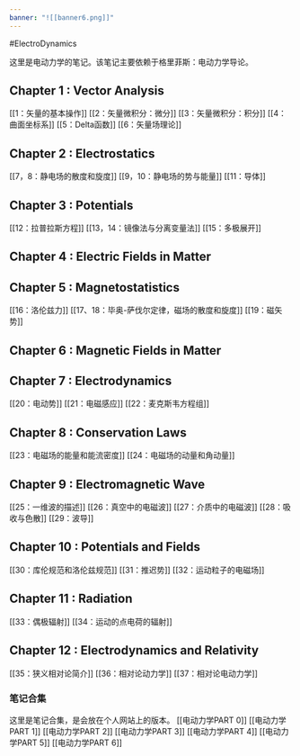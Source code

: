 ```yaml
---
banner: "![[banner6.png]]"
---
```

#ElectroDynamics

这里是电动力学的笔记。该笔记主要依赖于格里菲斯：电动力学导论。

## Chapter 1 : Vector Analysis
[[1：矢量的基本操作]]
[[2：矢量微积分：微分]]
[[3：矢量微积分：积分]]
[[4：曲面坐标系]]
[[5：Delta函数]]
[[6：矢量场理论]]

## Chapter 2 : Electrostatics 
[[7，8：静电场的散度和旋度]]
[[9，10：静电场的势与能量]]
[[11：导体]]

## Chapter 3 : Potentials
[[12：拉普拉斯方程]]
[[13，14：镜像法与分离变量法]]
[[15：多极展开]]

## Chapter 4 : Electric Fields in Matter 

## Chapter 5 : Magnetostatistics
[[16：洛伦兹力]]
[[17、18：毕奥-萨伐尔定律，磁场的散度和旋度]]
[[19：磁矢势]]


## Chapter 6 : Magnetic Fields in Matter

## Chapter 7 : Electrodynamics
[[20：电动势]]
[[21：电磁感应]]
[[22：麦克斯韦方程组]]

## Chapter 8 : Conservation Laws
[[23：电磁场的能量和能流密度]]
[[24：电磁场的动量和角动量]]

## Chapter 9 : Electromagnetic Wave 
[[25：一维波的描述]]
[[26：真空中的电磁波]]
[[27：介质中的电磁波]]
[[28：吸收与色散]]
[[29：波导]]

## Chapter 10 : Potentials and Fields
[[30：库伦规范和洛伦兹规范]]
[[31：推迟势]] 
[[32：运动粒子的电磁场]]

## Chapter 11 : Radiation
[[33：偶极辐射]]
[[34：运动的点电荷的辐射]]

## Chapter 12 : Electrodynamics and Relativity 
[[35：狭义相对论简介]]
[[36：相对论动力学]]
[[37：相对论电动力学]]



### 笔记合集
这里是笔记合集，是会放在个人网站上的版本。
[[电动力学PART 0]]
[[电动力学PART 1]]
[[电动力学PART 2]]
[[电动力学PART 3]]
[[电动力学PART 4]]
[[电动力学PART 5]]
[[电动力学PART 6]]
